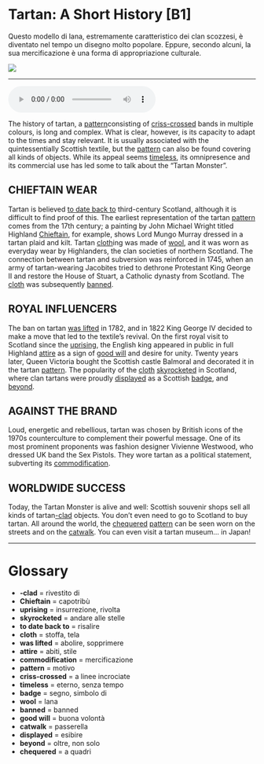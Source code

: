# Tartan: A Short History   [B1]

Questo modello di lana, estremamente caratteristico dei clan scozzesi, è diventato nel tempo un disegno molto popolare. Eppure, secondo alcuni, la sua mercificazione è una forma di appropriazione culturale.

![](Tartan%20A%20Short%20History.jpg)

--------------

<div>
<audio controls autoplay>
    <source src="https:/raw.githubusercontent.com/dartie/speakup/main/2024-04/Tartan%20A%20Short%20History.mp3" type="audio/mpeg">
</audio>
</div>


The history of tartan, a [pattern](## "motivo")consisting of [criss-crossed](## "a linee incrociate") bands in multiple colours, is long and complex. What is clear, however, is its capacity to adapt to the times and stay relevant. It is usually associated with the quintessentially Scottish textile, but the [pattern](## "motivo") can also be found covering all kinds of objects. While its appeal seems [timeless](## "eterno, senza tempo"), its omnipresence and its commercial use has led some to talk about the “Tartan Monster”.

## CHIEFTAIN WEAR
Tartan is believed [to date back to](## "risalire") third-century Scotland, although it is difficult to find proof of this. The earliest representation of the tartan [pattern](## "motivo") comes from the 17th century; a painting by John Michael Wright titled Highland [Chieftain](## "capotribù"), for example, shows Lord Mungo Murray dressed in a tartan plaid and kilt. Tartan [cloth](## "stoffa, tela")ing was made of [wool](## "lana"), and it was worn as everyday wear by Highlanders, the clan societies of northern Scotland. The connection between tartan and subversion was reinforced in 1745, when an army of tartan-wearing Jacobites tried to dethrone Protestant King George II and restore the House of Stuart, a Catholic dynasty from Scotland. The [cloth](## "stoffa, tela") was subsequently [banned](## "banned").

## ROYAL INFLUENCERS
The ban on tartan [was lifted](## "abolire, sopprimere") in 1782, and in 1822 King George IV decided to make a move that led to the textile’s revival. On the first royal visit to Scotland since the [uprising](## "insurrezione, rivolta"), the English king appeared in public in full Highland [attire](## "abiti, stile") as a sign of [good will](## "buona volontà") and desire for unity. Twenty years later, Queen Victoria bought the Scottish castle Balmoral and decorated it in the tartan [pattern](## "motivo"). The popularity of the [cloth](## "stoffa, tela") [skyrocketed](## "andare alle stelle") in Scotland, where clan tartans were proudly [displayed](## "esibire") as a Scottish [badge](## "segno, simbolo di"), and [beyond](## "oltre, non solo"). 

## AGAINST THE BRAND
Loud, energetic and rebellious, tartan was chosen by British icons of the 1970s counterculture to complement their powerful message. One of its most prominent proponents was fashion designer Vivienne Westwood, who dressed UK band the Sex Pistols. They wore tartan as a political statement, subverting its [commodification](## "mercificazione").  

## WORLDWIDE SUCCESS
Today, the Tartan Monster is alive and well: Scottish souvenir shops sell all kinds of tartan[-clad](## "rivestito di") objects. You don’t even need to go to Scotland to buy tartan. All around the world, the [chequered](## "a quadri") [pattern](## "motivo") can be seen worn on the streets and on the [catwalk](## "passerella"). You can even visit a tartan museum… in Japan!  

--------------

<div style = "display:block; clear:both; page-break-after:always;"></div>

# Glossary
* **-clad** = rivestito di
* **Chieftain** = capotribù
* **uprising** = insurrezione, rivolta
* **skyrocketed** = andare alle stelle
* **to date back to** = risalire
* **cloth** = stoffa, tela
* **was lifted** = abolire, sopprimere
* **attire** = abiti, stile
* **commodification** = mercificazione
* **pattern** = motivo
* **criss-crossed** = a linee incrociate
* **timeless** = eterno, senza tempo
* **badge** = segno, simbolo di
* **wool** = lana
* **banned** = banned
* **good will** = buona volontà
* **catwalk** = passerella
* **displayed** = esibire
* **beyond** = oltre, non solo
* **chequered** = a quadri
